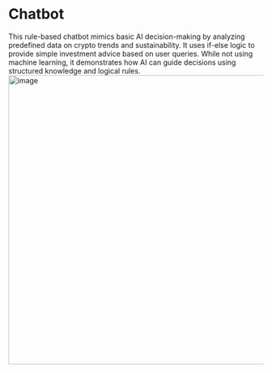# Chatbot
This rule-based chatbot mimics basic AI decision-making by analyzing predefined data on crypto trends and sustainability. It uses if-else logic to provide simple investment advice based on user queries. While not using machine learning, it demonstrates how AI can guide decisions using structured knowledge and logical rules.
<img width="572" alt="image" src="https://github.com/user-attachments/assets/6e068e65-baf1-4090-9462-36f42584ef7f" />
